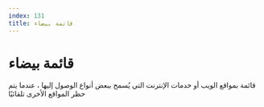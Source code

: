 ```yaml
---
index: 131
title: قائمة بيضاء
---
```

# قائمة بيضاء

قائمة بمواقع الويب أو خدمات الإنترنت التي يُسمح ببعض أنواع الوصول إليها ، عندما يتم حظر المواقع الأخرى تلقائيًا